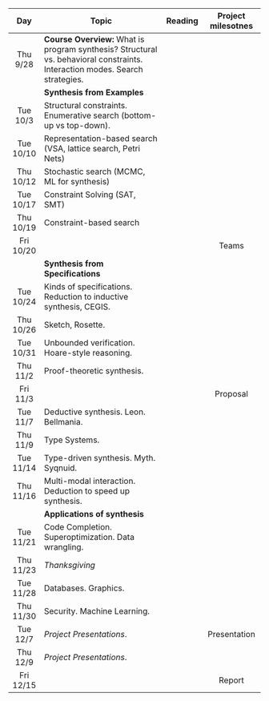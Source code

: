 | Day           | Topic | Reading | Project milesotnes |
|:-------------:| ----- | ------- |:-------:|
|Thu<br/> 9/28 |**Course Overview:** What is program synthesis? Structural vs. behavioral constraints. Interaction modes. Search strategies. | | |
| |**Synthesis from Examples** | | |
|Tue<br/> 10/3  | Structural constraints. Enumerative search (bottom-up vs top-down). | | |Thu<br/> 10/5  |Pruning techniques (symmetry breaking, top-down propagation, condition abduction)| | |
|Tue<br/> 10/10 |Representation-based search (VSA, lattice search, Petri Nets)| | |
|Thu<br/> 10/12 |Stochastic search (MCMC, ML for synthesis)| | |
|Tue<br/> 10/17 |Constraint Solving (SAT, SMT)| | |
|Thu<br/> 10/19 |Constraint-based search| | |
|Fri<br/> 10/20 | | | Teams |
||**Synthesis from Specifications**| | |
|Tue<br/> 10/24 |Kinds of specifications. Reduction to inductive synthesis, CEGIS.| | |
|Thu<br/> 10/26 |Sketch, Rosette.| | |
|Tue<br/> 10/31 |Unbounded verification. Hoare-style reasoning.| | |
|Thu<br/> 11/2  |Proof-theoretic synthesis.| | |
|Fri<br/> 11/3  | | | Proposal |
|Tue<br/> 11/7  |Deductive synthesis. Leon. Bellmania.| | |
|Thu<br/> 11/9  |Type Systems.| | |
|Tue<br/> 11/14 |Type-driven synthesis. Myth. Syqnuid.| | |
|Thu<br/> 11/16 |Multi-modal interaction. Deduction to speed up synthesis.| | |
||**Applications of synthesis**| | |
|Tue<br/> 11/21 |Code Completion. Superoptimization. Data wrangling.| | |
|Thu<br/> 11/23 |*Thanksgiving*| | |
|Tue<br/> 11/28 |Databases. Graphics.| | |
|Thu<br/> 11/30 |Security. Machine Learning.| | |
|Tue<br/> 12/7  |*Project Presentations*.| | Presentation |
|Thu<br/> 12/9  |*Project Presentations*.| | |
|Fri<br/> 12/15 | | | Report |




